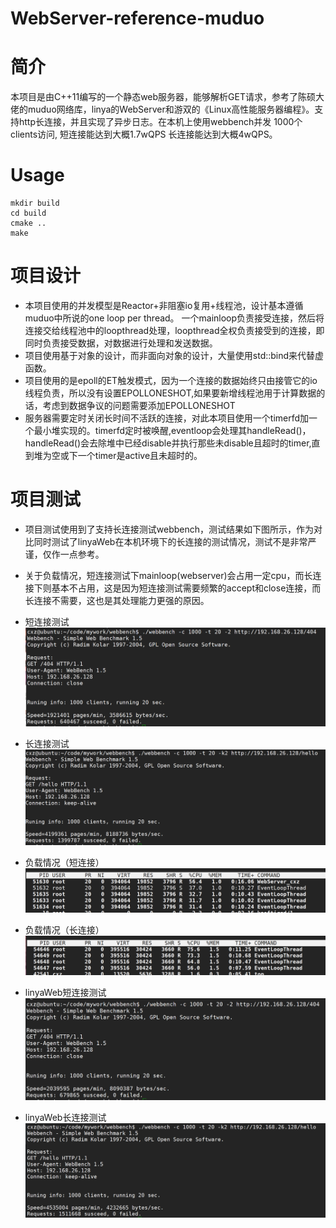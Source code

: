 # WebServer-reference-muduo
# 简介
本项目是由C++11编写的一个静态web服务器，能够解析GET请求，参考了陈硕大佬的muduo网络库，linya的WebServer和游双的《Linux高性能服务器编程》。支持http长连接，并且实现了异步日志。在本机上使用webbench并发
1000个clients访问, 短连接能达到大概1.7wQPS 长连接能达到大概4wQPS。
# Usage
```
mkdir build
cd build
cmake ..
make
```
# 项目设计
- 本项目使用的并发模型是Reactor+非阻塞io复用+线程池，设计基本遵循muduo中所说的one loop per thread。
一个mainloop负责接受连接，然后将连接交给线程池中的loopthread处理，loopthread全权负责接受到的连接，即同时负责接受数据，对数据进行处理和发送数据。
- 项目使用基于对象的设计，而非面向对象的设计，大量使用std::bind来代替虚函数。
- 项目使用的是epoll的ET触发模式，因为一个连接的数据始终只由接管它的io线程负责，所以没有设置EPOLLONESHOT,如果要新增线程池用于计算数据的话，考虑到数据争议的问题需要添加EPOLLONESHOT
- 服务器需要定时关闭长时间不活跃的连接，对此本项目使用一个timerfd加一个最小堆实现的。timerfd定时被唤醒,eventloop会处理其handleRead()，handleRead()会去除堆中已经disable并执行那些未disable且超时的timer,直到堆为空或下一个timer是active且未超时的。

# 项目测试
 - 项目测试使用到了支持长连接测试webbench，测试结果如下图所示，作为对比同时测试了linyaWeb在本机环境下的长连接的测试情况，测试不是非常严谨，仅作一点参考。
 - 关于负载情况，短连接测试下mainloop(webserver)会占用一定cpu，而长连接下则基本不占用，这是因为短连接测试需要频繁的accept和close连接，而长连接不需要，这也是其处理能力更强的原因。

- 短连接测试
![image](https://github.com/cxz158/WebServer-reference-muduo/blob/main/img/cxzweb%E7%9F%AD%E8%BF%9E%E6%8E%A5%E6%B5%8B%E8%AF%95.png)
 
- 长连接测试
![image](https://github.com/cxz158/WebServer-reference-muduo/blob/main/img/cxzweb%E9%95%BF%E8%BF%9E%E6%8E%A5%E6%B5%8B%E8%AF%95.png)

- 负载情况（短连接）
![image](https://github.com/cxz158/WebServer-reference-muduo/blob/main/img/cpu%E8%B4%9F%E8%BD%BD%E7%9F%AD%E8%BF%9E%E6%8E%A5.png)

- 负载情况（长连接）
![image](https://github.com/cxz158/WebServer-reference-muduo/blob/main/img/cpu%E8%B4%9F%E8%BD%BD%E9%95%BF%E8%BF%9E%E6%8E%A5.png)

- linyaWeb短连接测试
![image](https://github.com/cxz158/WebServer-reference-muduo/blob/main/img/linyaweb%E7%9F%AD%E8%BF%9E%E6%8E%A5.png)

- linyaWeb长连接测试
![image](https://github.com/cxz158/WebServer-reference-muduo/blob/main/img/linyaweb%E9%95%BF%E8%BF%9E%E6%8E%A5%E6%B5%8B%E8%AF%95.png)
